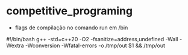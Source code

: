 # competitive_programing

- flags de compilação no comando run em /bin

#!/bin/bash
g++ -std=c++20 -O2 -fsanitize=address,undefined -Wall -Wextra -Wconversion -Wfatal-errors -o /tmp/out $1 && /tmp/out

